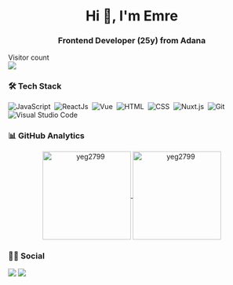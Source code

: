 <h1 align="center">Hi 👋, I'm Emre</h1>
<h3 align="center">Frontend Developer (25y) from Adana</h3>

<p> 
  Visitor count<br>
  <img src="https://profile-counter.glitch.me/yeg2799/count.svg" />
</p>

### 🛠 Tech Stack

![JavaScript](https://img.shields.io/badge/-JavaScript-05122A?style=flat&logo=javascript)&nbsp;
![ReactJs](https://img.shields.io/badge/-ReactJs-05122A?logo=react&logoColor=#10D7F5)&nbsp;
![Vue](https://img.shields.io/badge/-Vue-05122A?style=flat&logo=vue.js)&nbsp;
![HTML](https://img.shields.io/badge/-HTML-05122A?style=flat&logo=HTML5&logoColor=E34F26)&nbsp;
![CSS](https://img.shields.io/badge/-CSS-05122A?style=flat&logo=CSS3&logoColor=239120)&nbsp;
![Nuxt.js](https://img.shields.io/badge/nuxt.js-05122A?style=flat&logo=nuxt.js)&nbsp;
![Git](https://img.shields.io/badge/-Git-05122A?style=flat&logo=git)&nbsp;
![Visual Studio Code](https://img.shields.io/badge/-Visual%20Studio%20Code-05122A?style=flat&logo=visual-studio-code&logoColor=007ACC)&nbsp;


### 📊 GitHub Analytics

<p align="center">
<a href="https://github.com/yeg2799">
  <img height="180em" align="center" src="https://github-readme-stats.vercel.app/api?username=yeg2799&show_icons=true&locale=en&theme=algolia&include_all_commits=true&count_private=true" alt="yeg2799"/>
  <img height="180em" align="center" src="https://github-readme-stats.vercel.app/api/top-langs?username=yeg2799&show_icons=true&locale=en&layout=compact&langs_count=8&theme=algolia" alt="yeg2799"/>
</a>
</p>

### 🤝🏻 Social

<p align="left">
<a  href="https://www.instagram.com/_emrguzel_/"><img src="https://img.shields.io/badge/INSTAGRAM -%23E4405F.svg?&style=for-the-badge&logo=instagram&logoColor=white"></a>
<a href="https://www.linkedin.com/in/emre-güzel-6bb4101a2//"><img src="https://img.shields.io/badge/LINKEDIN -%230077B5.svg?&style=for-the-badge&logo=linkedin&logoColor=white"></a> 




